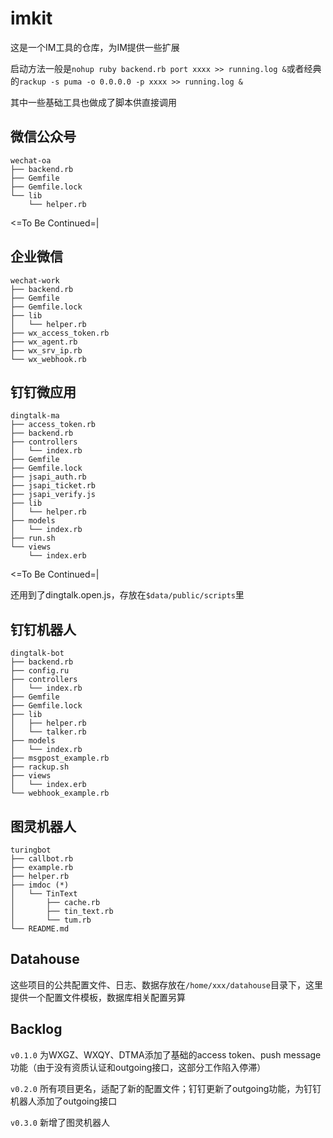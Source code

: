 # imkit

这是一个IM工具的仓库，为IM提供一些扩展

启动方法一般是`nohup ruby backend.rb port xxxx >> running.log &`或者经典的`rackup -s puma -o 0.0.0.0 -p xxxx >> running.log &`

其中一些基础工具也做成了脚本供直接调用

## 微信公众号

```shell
wechat-oa
├── backend.rb
├── Gemfile
├── Gemfile.lock
└── lib
    └── helper.rb
```

<=To Be Continued=|

## 企业微信

```shell
wechat-work
├── backend.rb
├── Gemfile
├── Gemfile.lock
├── lib
│   └── helper.rb
├── wx_access_token.rb
├── wx_agent.rb
├── wx_srv_ip.rb
└── wx_webhook.rb
```

## 钉钉微应用

```shell
dingtalk-ma
├── access_token.rb
├── backend.rb
├── controllers
│   └── index.rb
├── Gemfile
├── Gemfile.lock
├── jsapi_auth.rb
├── jsapi_ticket.rb
├── jsapi_verify.js
├── lib
│   └── helper.rb
├── models
│   └── index.rb
├── run.sh
└── views
    └── index.erb
```

<=To Be Continued=|

还用到了dingtalk.open.js，存放在`$data/public/scripts`里

## 钉钉机器人

```shell
dingtalk-bot
├── backend.rb
├── config.ru
├── controllers
│   └── index.rb
├── Gemfile
├── Gemfile.lock
├── lib
│   ├── helper.rb
│   └── talker.rb
├── models
│   └── index.rb
├── msgpost_example.rb
├── rackup.sh
├── views
│   └── index.erb
└── webhook_example.rb
```

## 图灵机器人

```shell
turingbot
├── callbot.rb
├── example.rb
├── helper.rb
├── imdoc (*)
│   └── TinText
│       ├── cache.rb
│       ├── tin_text.rb
│       └── tum.rb
└── README.md
```

## Datahouse

这些项目的公共配置文件、日志、数据存放在`/home/xxx/datahouse`目录下，这里提供一个配置文件模板，数据库相关配置另算

## Backlog

`v0.1.0` 为WXGZ、WXQY、DTMA添加了基础的access token、push message功能（由于没有资质认证和outgoing接口，这部分工作陷入停滞）

`v0.2.0` 所有项目更名，适配了新的配置文件；钉钉更新了outgoing功能，为钉钉机器人添加了outgoing接口

`v0.3.0` 新增了图灵机器人
